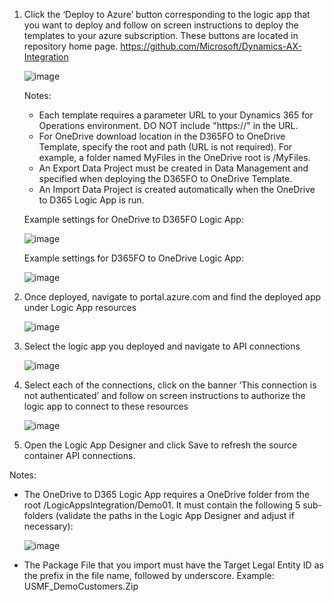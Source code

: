 1.	Click the ‘Deploy to Azure’ button corresponding to the logic app that you want to deploy and follow on screen instructions to deploy the templates to your azure subscription. 
These buttons are located in repository home page. https://github.com/Microsoft/Dynamics-AX-Integration

      ![image](https://user-images.githubusercontent.com/22554479/27505678-c4568c9e-585a-11e7-818f-d13181a48854.png)

       Notes:
      * Each template requires a parameter URL to your Dynamics 365 for Operations environment. DO NOT include "https://" in the URL.
      * For OneDrive download location in the D365FO to OneDrive Template, specify the root and path (URL is not required). For example, a folder named MyFiles in the OneDrive root is /MyFiles.
      * An Export Data Project must be created in Data Management and specified when deploying the D365FO to OneDrive Template.
      * An Import Data Project is created automatically when the OneDrive to D365 Logic App is run.

      Example settings for OneDrive to D365FO Logic App:

      ![image](https://user-images.githubusercontent.com/19537546/35405880-60baed0e-01d5-11e8-8ab4-7cbaaba7a4e1.png)

      Example settings for D365FO to OneDrive Logic App:

      ![image](https://user-images.githubusercontent.com/19537546/35406020-c75fcbe2-01d5-11e8-8fd0-051fb7458246.png)

2.	Once deployed, navigate to portal.azure.com and find the deployed app under Logic App resources

      ![image](https://user-images.githubusercontent.com/22554479/27505686-eb3a6542-585a-11e7-9343-d4a931d062bc.png)
                
3.	Select the logic app you deployed and navigate to API connections

      ![image](https://user-images.githubusercontent.com/22554479/27505700-06ba106a-585b-11e7-905d-5a75f1f67253.png)

4.	Select each of the connections, click on the banner ‘This connection is not authenticated’ and follow on screen instructions to authorize the logic app to connect to these resources
 
      ![image](https://user-images.githubusercontent.com/22554479/27505703-14b292a0-585b-11e7-92f7-f13357ea8362.png)

5. Open the Logic App Designer and click Save to refresh the source container API connections.

Notes:
* The OneDrive to D365 Logic App requires a OneDrive folder from the root /LogicAppsIntegration/Demo01. It must contain the following 5 sub-folders (validate the paths in the Logic App Designer and adjust if necessary): 

     ![image](https://user-images.githubusercontent.com/19537546/35404633-a5b14c40-01d1-11e8-92b3-8b6487611434.png)

* The Package File that you import must have the Target Legal Entity ID as the prefix in the file name, followed by underscore. Example: USMF_DemoCustomers.Zip

